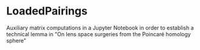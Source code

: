 # LoadedPairings
Auxiliary matrix computations in a Jupyter Notebook in order to establish a technical lemma in "On lens space surgeries from the Poincaré homology sphere"
